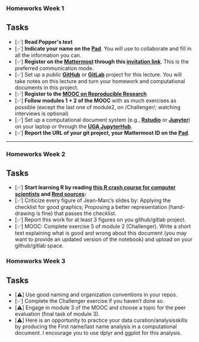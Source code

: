 ### Homeworks Week 1

## Tasks


- [✅] **Read Popper's text**
- [✅] **Indicate your name on the [Pad](https://codimd.math.cnrs.fr/Dai2ZzqzTwezOMZVIyMN-g#)**. You will use to collaborate and fill in all the information you can.
- [✅] **Register on the [Mattermost](https://framateam.org/smpe-2023-2024/channels/town-square) through this [invitation link](https://framateam.org/signup_user_complete/?id=yxk5rpuqdpds5b785t6ka94o4e&md=link&sbr=su)**. This is the preferred communication mode.
- [✅] Set up a *public* [**GitHub**](https://github.com/yourusername/yourproject) or [**GitLab**](https://gitlab.com/yourusername/yourproject) project for this lecture. You will take notes on this lecture and turn your homework and computational documents in this project.
- [✅] **Register to the [MOOC on Reproducible Research](https://www.fun-mooc.fr/fr/cours/recherche-reproductible-principes-methodologiques-pour-une-science-transparente/)**
- [✅] **Follow modules 1 + 2 of the MOOC** with as much exercises as possible (except the last one of module2, on /Challenger/; watching interviews is optional)
- [✅] Set up a computational document system (e.g., [**Rstudio**](#rstudio) or [**Jupyter**](#jupyter)) on your laptop or through the [**UGA JupyterHub**](https://jupyterhub.u-ga.fr/).
- [✅] **Report the URL of your git project, your Mattermost ID on the [Pad](https://codimd.math.cnrs.fr/Dai2ZzqzTwezOMZVIyMN-g#)**.


---
### Homeworks Week 2

## Tasks


- [✅] **Start learning R by reading [this R crash course for computer scientists](https://htmlpreview.github.io/?https://github.com/alegrand/SMPE/blob/master/sessions/2022_10_Grenoble/R_crash_course.html) and [Rmd sources](https://github.com/alegrand/SMPE/blob/master/sessions/2022_10_Grenoble/R_crash_course.Rmd):**
- [✅] Criticize every figure of Jean-Marc’s slides by: Applying the checklist for good graphics; Proposing a better representation (hand-drawing is fine) that passes the checklist.
- [✅] Report this work for at least 3 figures on you github/gitlab project.
- [✅] MOOC: Complete exercise 5 of module 2 (Challenger). Write a short text explaining what is good and wrong about this document (you may want to provide an updated version of the notebook) and upload on your github/gitlab space.

### Homeworks Week 3

## Tasks
- [⚠️] Use good naming and organization conventions in your repos.
- [✅] Complete the Challenger exercise if you haven’t done so.
- [⚠️] Engage in module 3 of the MOOC and choose a topic for the peer evaluation (final task of module 3).
- [⚠️] Here is an opportunity to practice your data curation/analysisskills by producing the First name/last name analysis in a computational document. I encourage you to use dplyr and ggplot for this analysis.



